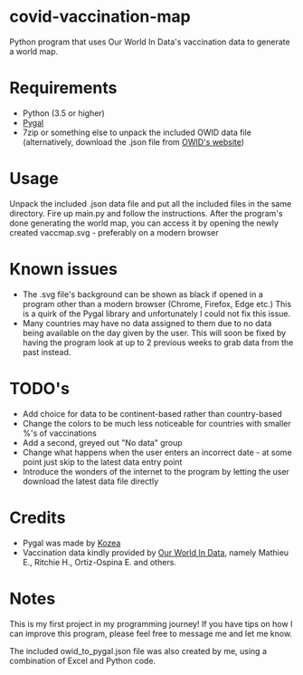 # covid-vaccination-map
Python program that uses Our World In Data's vaccination data to generate a world map.

# Requirements
- Python (3.5 or higher) 
- [Pygal](http://www.pygal.org/en/stable/)
- 7zip or something else to unpack the included OWID data file (alternatively, download the .json file from [OWID's website](https://ourworldindata.org/covid-vaccinations))

# Usage
Unpack the included .json data file and put all the included files in the same directory. Fire up main.py and follow the instructions. 
After the program's done generating the world map, you can access it by opening the newly created vaccmap.svg - preferably on a modern browser

# Known issues
- The .svg file's background can be shown as black if opened in a program other than a modern browser (Chrome, Firefox, Edge etc.) This is a quirk of the Pygal library and unfortunately I could not fix this issue.
- Many countries may have no data assigned to them due to no data being available on the day given by the user. 
This will soon be fixed by having the program look at up to 2 previous weeks to grab data from the past instead.

# TODO's
- Add choice for data to be continent-based rather than country-based
- Change the colors to be much less noticeable for countries with smaller %'s of vaccinations
- Add a second, greyed out "No data" group
- Change what happens when the user enters an incorrect date - at some point just skip to the latest data entry point
- Introduce the wonders of the internet to the program by letting the user download the latest data file directly

# Credits
- Pygal was made by [Kozea](https://github.com/Kozea)
- Vaccination data kindly provided by [Our World In Data](https://ourworldindata.org/covid-vaccinations), namely Mathieu E., Ritchie H., Ortiz-Ospina E. and others.

# Notes
This is my first project in my programming journey! If you have tips on how I can improve this program, please feel free to message me and let me know.

The included owid_to_pygal.json file was also created by me, using a combination of Excel and Python code.
